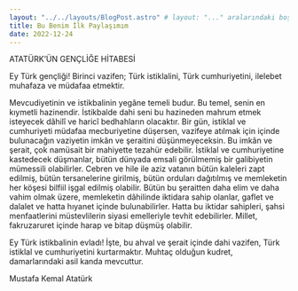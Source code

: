 ```yaml
---
layout: "../../layouts/BlogPost.astro" # layout: "..." aralarındaki boşluk dahi önemli hata veriyor.
title: Bu Benim İlk Paylaşımım
date: 2022-12-24
---
```


 ATATÜRK’ÜN GENÇLİĞE HİTABESİ

   Ey Türk gençliği! Birinci vazifen; Türk istiklalini, Türk cumhuriyetini, ilelebet muhafaza ve müdafaa etmektir.

   Mevcudiyetinin ve istikbalinin yegâne temeli budur. Bu temel, senin en kıymetli hazinendir. İstikbalde dahi seni bu hazineden mahrum etmek isteyecek dâhilî ve haricî bedhahların olacaktır. Bir gün, istiklal ve cumhuriyeti müdafaa mecburiyetine düşersen, vazifeye atılmak için içinde bulunacağın vaziyetin imkân ve şeraitini düşünmeyeceksin. Bu imkân ve şerait, çok namüsait bir mahiyette tezahür edebilir. İstiklal ve cumhuriyetine kastedecek düşmanlar, bütün dünyada emsali görülmemiş bir galibiyetin mümessili olabilirler. Cebren ve hile ile aziz vatanın bütün kaleleri zapt edilmiş, bütün tersanelerine girilmiş, bütün orduları dağıtılmış ve memleketin her köşesi bilfiil işgal edilmiş olabilir. Bütün bu şeraitten daha elim ve daha vahim olmak üzere, memleketin dâhilinde iktidara sahip olanlar, gaflet ve dalalet ve hatta hıyanet içinde bulunabilirler. Hatta bu iktidar sahipleri, şahsi menfaatlerini müstevlilerin siyasi emelleriyle tevhit edebilirler. Millet, fakruzaruret içinde harap ve bitap düşmüş olabilir.

   Ey Türk istikbalinin evladı! İşte, bu ahval ve şerait içinde dahi vazifen, Türk istiklal ve cumhuriyetini kurtarmaktır. Muhtaç olduğun kudret, damarlarındaki asil kanda mevcuttur.

  Mustafa Kemal Atatürk
